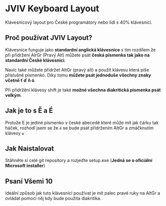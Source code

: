# JVIV Keyboard Layout
Klávesnicový layout pro České programátory nebo lidi s 40% klávesnicí.

## Proč používat JVIV Layout?
Klávesnice funguje jako **standardní anglická klávesnice** s tím rozdílem že při přidržení AlrGr (Pravý Alt) můžete psát **česká písmenka tak jako na standardní České klávesnici**.

Navíc také můžete přidržet AltGr (pravý alt) a použít klávesu která píše příslušné písmenko. Díky tomu **můžete psát jednoduše všechny znaky včetně ť ď ň ó**.

Při přidržění klávesy shift je také **možné všechna diakritická písmenka psát velkým**.

## Jak je to s Ě a É
Protože E je jediné písmenko v české abecedě které může mít jak čárku tak háček, rozhodl jsem se že `é` se bude psát přidržením AltGr a zmáčknutím klávesy `w`

## Jak Naistalovat
Stáhněte si celé git repository a rozjeďte setup.exe (**Jedná se o oficiální Microsoft installer**)

## Psaní Všemi 10
ideální způsob jak tuto klávesnici používat je mít palec pravé ruky na AltGr a ovládat pomocí něj kdy bude použita diakritika.
